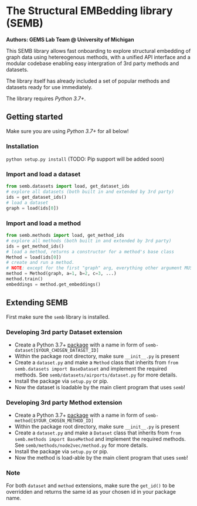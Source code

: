 # The Structural EMBedding library (SEMB)

**Authors: GEMS Lab Team @ University of Michigan**

This SEMB library allows fast onboarding to explore structural embedding of graph data using hetereogenous methods, with a unified API interface and a modular codebase enabling easy intergration of 3rd party methods and datasets.

The library itself has already included a set of popular methods and datasets ready for use immediately.

The library requires *Python 3.7+*.

## Getting started

Make sure you are using *Python 3.7+* for all below!

### Installation
`python setup.py install` (TODO: Pip support will be added soon)

### Import and load a dataset
```py
from semb.datasets import load, get_dataset_ids
# explore all datasets (both built in and extended by 3rd party)
ids = get_dataset_ids()
# load a dataset
graph = load(ids[0])
```

### Import and load a method
```py
from semb.methods import load, get_method_ids
# explore all methods (both built in and extended by 3rd party)
ids = get_method_ids()
# load a method, returns a constructor for a method's base class
Method = load(ids[0])
# create and run a method.
# NOTE: except for the first "graph" arg, everything other argument MUST be in keyword form!
method = Method(graph, a=1, b=2, c=3, ...)
method.train()
embeddings = method.get_embeddings()
```

## Extending SEMB

First make sure the `semb` library is installed.

### Developing 3rd party Dataset extension

- Create a Python 3.7+ [package](https://packaging.python.org/tutorials/packaging-projects/) with a name in form of `semb-dataset[$YOUR_CHOSEN_DATASET_ID]`
- Within the package root directory, make sure `__init__.py` is present
- Create a `dataset.py` and make a `Method` class that inherits from `from semb.datasets import BaseDataset` and implement the required methods. See `semb/datasets/airports/dataset.py` for more details.
- Install the package via `setup.py` or pip.
- Now the dataset is loadable by the main client program that uses `semb`!

### Developing 3rd party Method extension

- Create a Python 3.7+ [package](https://packaging.python.org/tutorials/packaging-projects/) with a name in form of `semb-method[$YOUR_CHOSEN_METHOD_ID]`
- Within the package root directory, make sure `__init__.py` is present
- Create a `dataset.py` and make a `Dataset` class that inherits from `from semb.methods import BaseMethod` and implement the required methods. See `semb/methods/node2vec/method.py` for more details.
- Install the package via `setup.py` or pip.
- Now the method is load-able by the main client program that uses `semb`!

### Note
For both `dataset` and `method` extensions, make sure the `get_id()` to be overridden and returns the same id as your chosen id in your package name.
